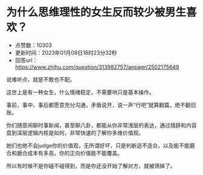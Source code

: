 # 为什么思维理性的女生反而较少被男生喜欢？
- 点赞数：10303
- 更新时间：2023年01月09日18时23分32秒
- 回答url：https://www.zhihu.com/question/313982757/answer/2502175649
<body>
 <p data-pid="rAm1sOtE">说难听点，就是不敢也不配。</p>
 <p data-pid="uZSASgfM">这世上是有一种女生，什么情绪稳定，不需要哄只是基本操作。</p>
 <p data-pid="cfuTwHS_">事前，事中，事后都愿意充分沟通，矛盾说开，说一声“行吧”就算翻篇，绝不翻旧账。</p>
 <p data-pid="7LPhWIlQ">你们随意闲聊时事新闻，甚至聊八卦，都能从你非常浅层的表达，通过措辞和内容盘到深层逻辑内核是如何，非常快速的了解你多维价值观。</p>
 <p data-pid="4DlBWIJT">她们也绝不会judge你的价值观，无所谓好坏，只是判断适不适合，以及能不能磨合和磨合成本有多高，你的正向价值能不能覆盖。</p>
 <p data-pid="MeHP79Dq">所以有时候不是你碰不碰得到，而是你还没开始了解对方，就被筛掉了。</p><a data-draft-node="block" data-draft-type="ad-link-card" data-ad-id="fee_493487af9f7ad6aed5b1a7b045acb448"></a>
 <p></p>
</body>